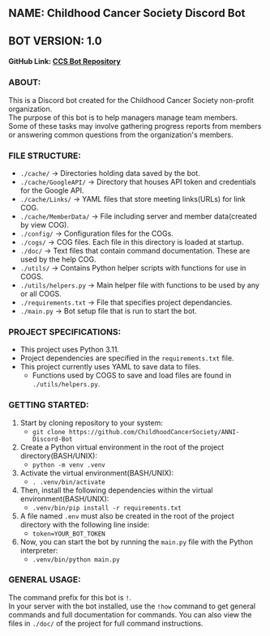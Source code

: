 ## NAME: Childhood Cancer Society Discord Bot
## BOT VERSION: 1.0

#### GitHub Link: [CCS Bot Repository](https://github.com/ChildhoodCancerSociety/ANNI-Discord-Bot)

### ABOUT:
This is a Discord bot created for the Childhood Cancer Society non-profit organization.  
The purpose of this bot is to help managers manage team members.  
Some of these tasks may involve gathering progress reports from members or answering common questions from the organization's members.

### FILE STRUCTURE:
- `./cache/` -> Directories holding data saved by the bot. 
- `./cache/GoogleAPI/` -> Directory that houses API token and credentials for the Google API.
- `./cache/Links/` -> YAML files that store meeting links(URLs) for link COG.
- `./cache/MemberData/` -> File including server and member data(created by view COG).
- `./config/` -> Configuration files for the COGs. 
- `./cogs/` -> COG files. Each file in this directory is loaded at startup.  
- `./doc/` -> Text files that contain command documentation. These are used by the help COG.  
- `./utils/` -> Contains Python helper scripts with functions for use in COGS.  
- `./utils/helpers.py` -> Main helper file with functions to be used by any or all COGS.
- `./requirements.txt` -> File that specifies project dependancies.
- `./main.py` -> Bot setup file that is run to start the bot.    

### PROJECT SPECIFICATIONS:
- This project uses Python 3.11. 
- Project dependencies are specified in the `requirements.txt` file. 
- This project currently uses YAML to save data to files.
  - Functions used by COGS to save and load files are found in `./utils/helpers.py`.

### GETTING STARTED:
1. Start by cloning repository to your system:
   - `git clone https://github.com/ChildhoodCancerSociety/ANNI-Discord-Bot`
2. Create a Python virtual environment in the root of the project directory(BASH/UNIX):
   - `python -m venv .venv`
3. Activate the virtual environment(BASH/UNIX):
   - `. .venv/bin/activate`
4. Then, install the following dependencies within the virtual environment(BASH/UNIX):
   - `.venv/bin/pip install -r requirements.txt`
5. A file named `.env` must also be created in the root of the project directory with the following line inside:
   - `token=YOUR_BOT_TOKEN`
6. Now, you can start the bot by running the `main.py` file with the Python interpreter:
   - `.venv/bin/python main.py`

### GENERAL USAGE:
The command prefix for this bot is `!`.  
In your server with the bot installed, use the `!how` command to get general commands and full documentation for commands. You can also view the files in `./doc/` of the project for full command instructions.
